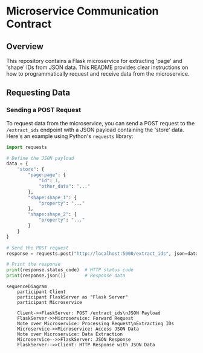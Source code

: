 # Microservice Communication Contract

## Overview
This repository contains a Flask microservice for extracting 'page' and 'shape' IDs from JSON data. This README provides clear instructions on how to programmatically request and receive data from the microservice.

## Requesting Data

### Sending a POST Request

To request data from the microservice, you can send a POST request to the `/extract_ids` endpoint with a JSON payload containing the 'store' data. Here's an example using Python's `requests` library:

```python
import requests

# Define the JSON payload
data = {
    "store": {
        "page:page": {
            "id": 1,
            "other_data": "..."
        },
        "shape:shape_1": {
            "property": "..."
        },
        "shape:shape_2": {
            "property": "..."
        }
    }
}

# Send the POST request
response = requests.post("http://localhost:5000/extract_ids", json=data)

# Print the response
print(response.status_code)  # HTTP status code
print(response.json())       # Response data

```

```mermaid
sequenceDiagram
    participant Client
    participant FlaskServer as "Flask Server"
    participant Microservice

    Client->>FlaskServer: POST /extract_ids\nJSON Payload
    FlaskServer->>Microservice: Forward Request
    Note over Microservice: Processing Request\nExtracting IDs
    Microservice->>Microservice: Access JSON Data
    Note over Microservice: Data Extraction
    Microservice-->>FlaskServer: JSON Response
    FlaskServer-->>Client: HTTP Response with JSON Data
```
